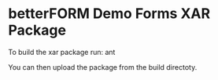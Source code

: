 betterFORM Demo Forms XAR Package
=================================

To build the xar package run:
  ant 

You can then upload the package from the build directoty.

